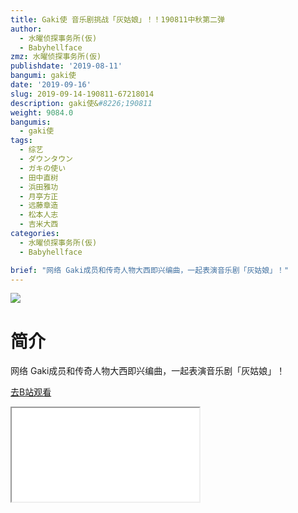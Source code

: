 ```yaml
---
title: Gaki使 音乐剧挑战「灰姑娘」！！190811中秋第二弹
author:
  - 水曜侦探事务所(仮)
  - Babyhellface
zmz: 水曜侦探事务所(仮)
publishdate: '2019-08-11'
bangumi: gaki使
date: '2019-09-16'
slug: 2019-09-14-190811-67218014
description: gaki使&#8226;190811
weight: 9084.0
bangumis:
  - gaki使
tags:
  - 综艺
  - ダウンタウン
  - ガキの使い
  - 田中直树
  - 浜田雅功
  - 月亭方正
  - 远藤章造
  - 松本人志
  - 吉米大西
categories:
  - 水曜侦探事务所(仮)
  - Babyhellface

brief: "网络 Gaki成员和传奇人物大西即兴编曲，一起表演音乐剧「灰姑娘」！"
---
```

![](https://raw.githubusercontent.com/tcgriffith/owaraisite/master/static/tmpimg/f7ab7c527db48296b36a1524a6fe63515415ba1e.jpg.480.jpg)
# 简介  
网络
Gaki成员和传奇人物大西即兴编曲，一起表演音乐剧「灰姑娘」！  

[去B站观看](https://www.bilibili.com/video/av67218014/)
<div class ="resp-container"><iframe class="testiframe" src="//player.bilibili.com/player.html?aid=67218014"", scrolling="no", allowfullscreen="true" > </iframe></div> 
